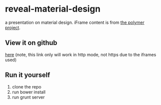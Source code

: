 reveal-material-design
======================

a presentation on material design.  iFrame content is from [the polymer project](http://www.polymer-project.org/).

View it on github
-----------------

[here](http://infomofo.github.io/reveal-material-design/#/) (note, this link only will work in http mode, not https due to the iframes used)

Run it yourself
---------------

1. clone the repo
2. run bower install
3. run grunt server
